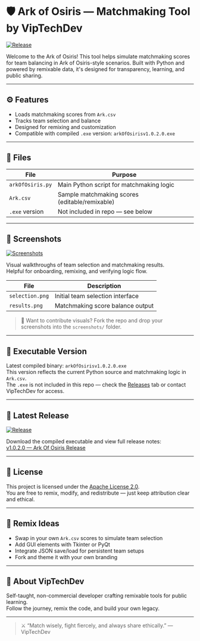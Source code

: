 # 🛡️ Ark of Osiris — Matchmaking Tool by VipTechDev

[![Release](https://img.shields.io/github/v/release/VipTechDev/ark-of-osiris?label=Latest%20Release)](https://github.com/VipTechDev/ark-of-osiris/releases/latest)

Welcome to the Ark of Osiris! This tool helps simulate matchmaking scores for team balancing in Ark of Osiris-style scenarios. Built with Python and powered by remixable data, it's designed for transparency, learning, and public sharing.

---

## ⚙️ Features

- Loads matchmaking scores from `Ark.csv`
- Tracks team selection and balance
- Designed for remixing and customization
- Compatible with compiled `.exe` version: `arkOfOsirisv1.0.2.0.exe`

---

## 📁 Files

| File           | Purpose                                      |
|----------------|----------------------------------------------|
| `arkOfOsiris.py` | Main Python script for matchmaking logic     |
| `Ark.csv`        | Sample matchmaking scores (editable/remixable) |
| `.exe` version   | Not included in repo — see below             |

---

## 📸 Screenshots

[![Screenshots](https://img.shields.io/badge/View-Screenshots-blue)](screenshots/)

Visual walkthroughs of team selection and matchmaking results.  
Helpful for onboarding, remixing, and verifying logic flow.

| File               | Description                            |
|--------------------|----------------------------------------|
| `selection.png`    | Initial team selection interface       |
| `results.png`      | Matchmaking score balance output       |

> 🧭 Want to contribute visuals? Fork the repo and drop your screenshots into the `screenshots/` folder.

---

## 🧩 Executable Version

Latest compiled binary: `arkOfOsirisv1.0.2.0.exe`  
This version reflects the current Python source and matchmaking logic in `Ark.csv`.  
The `.exe` is not included in this repo — check the [Releases](https://github.com/VipTechDev/ark-of-osiris/releases) tab or contact VipTechDev for access.

---

## 🔗 Latest Release

[![Release](https://img.shields.io/github/v/release/VipTechDev/ark-of-osiris?label=Latest%20Release)](https://github.com/VipTechDev/ark-of-osiris/releases/latest)

Download the compiled executable and view full release notes:  
[v1.0.2.0 — Ark Of Osiris Release](https://github.com/VipTechDev/ark-of-osiris/releases/tag/v1.0.2.0)

---

## 📝 License

This project is licensed under the [Apache License 2.0](LICENSE).  
You are free to remix, modify, and redistribute — just keep attribution clear and ethical.

---

## 🧠 Remix Ideas

- Swap in your own `Ark.csv` scores to simulate team selection
- Add GUI elements with Tkinter or PyQt
- Integrate JSON save/load for persistent team setups
- Fork and theme it with your own branding

---

## 🧙 About VipTechDev

Self-taught, non-commercial developer crafting remixable tools for public learning.  
Follow the journey, remix the code, and build your own legacy.

---

> ⚔️ “Match wisely, fight fiercely, and always share ethically.” — VipTechDev
